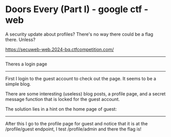 # Doors Every (Part I) - google ctf - web

A security update about profiles? There's no way there could be a flag there. Unless?

https://secuweb-web.2024-bq.ctfcompetition.com/

---

Theres a login page

---


First I login to the guest account to check out the page. It seems to be a simple blog.

There are some interesting (useless) blog posts, a profile page, and a secret message function that is locked for the guest account.

The solution lies in a hint on the home page of guest:

---

After this I go to the profile page for guest and notice that it is at the /profile/guest endpoint, I test /profile/admin and there the flag is!